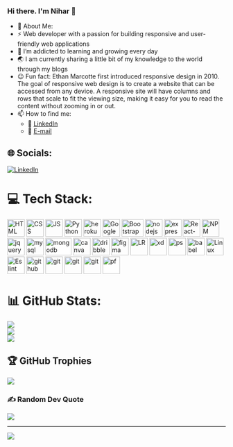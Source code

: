 ### Hi there. I'm Nihar 👋

- 💫 About Me:
- :zap: Web developer with a passion for building responsive and user-friendly web applications
- 🌱 I’m addicted to learning and growing every day<br>
- :earth_asia: I am currently sharing a little bit of my knowledge to the world through my blogs
- :wink: Fun fact: Ethan Marcotte first introduced responsive design in 2010. The goal of responsive web design is to create a website that can be accessed from any device. A responsive site will have columns and rows that scale to fit the viewing size, making it easy for you to read the content without zooming in or out. 
- 📫 How to find me:
  - :office: [LinkedIn](https://www.linkedin.com/in/nihar-ranjanpanda/)
  - :email: [E-mail](https://www.gmail.com/nihar2097@gmail.com/)

## 🌐 Socials:
[![LinkedIn](https://img.shields.io/badge/LinkedIn-%230077B5.svg?logo=linkedin&logoColor=white)](https://linkedin.com/in/nihar-ranjanpanda) 

# 💻 Tech Stack:
<p align="left">
    <img src=https://cdn-icons-png.flaticon.com/512/1051/1051277.png alt="HTML" width="40" height="40">
    <img src=https://cdn-icons-png.flaticon.com/512/732/732190.png alt="CSS" width="40" height="40">
    <img src=https://cdn-icons-png.flaticon.com/512/5968/5968292.png alt="JS" width="40" height="40">
    <img src=https://cdn-icons-png.flaticon.com/512/5968/5968350.png alt="Python" width="40" height="40">
    <img src=https://cdn-icons-png.flaticon.com/512/873/873120.png alt="heroku" width="40" height="40">
    <img src=https://cdn-icons-png.flaticon.com/512/873/873117.png alt="Google cloud" width="40" height="40">
    <img src=https://getbootstrap.com/docs/5.3/assets/brand/bootstrap-logo-shadow.png alt="Bootstrap" width="50" height="40">
    <img src=https://nodejs.org/static/images/logo.svg alt="nodejs" width="40" height="40" >
    <img src=https://img.icons8.com/ios/256/express-js.png alt="express-js" width="40" height="40" style="background-color:white;">
    <img src=https://img.icons8.com/external-tal-revivo-color-tal-revivo/256/external-react-a-javascript-library-for-building-user-interfaces-logo-color-tal-revivo.png alt="React-js" width="40" height="40">
    <img src=https://img.icons8.com/color/256/npm.png alt="NPM" width="40" height="40">
    <img src=https://img.icons8.com/ios/256/jquery.png alt="jquery" width="40" height="40" style="background-color:white;">
    <img src=https://img.icons8.com/fluency/256/mysql-logo.png alt="mysql" width="40" height="40">
    <img src=https://webimages.mongodb.com/_com_assets/cms/kuyjf3vea2hg34taa-horizontal_default_slate_blue.svg?auto-format%252Ccompress alt="mongodb" width="60" height="40" style="background-color:white;">
    <img src=https://img.icons8.com/fluency/256/canva.png alt="canva" width="40" height="40">
    <img src=https://cdn-icons-png.flaticon.com/512/4401/4401391.png alt="dribble" width="40" height="40">
    <img src=https://cdn-icons-png.flaticon.com/512/5968/5968705.png alt="figma" width="40" height="40">
    <img src=https://cdn-icons-png.flaticon.com/512/5968/5968514.png alt="LR" width="40" height="40">
    <img src=https://cdn-icons-png.flaticon.com/512/5611/5611129.png alt="xd" width="40" height="40">
    <img src=https://cdn-icons-png.flaticon.com/512/5968/5968520.png alt="ps" width="40" height="40">
    <img src=https://d33wubrfki0l68.cloudfront.net/377d727c8d878832f20e08939889a58bdff0b3f2/63787/img/babel.svg alt="babel" width="40" height="40" style="background-color:white;">
    <img src=https://cdn-icons-png.flaticon.com/512/6124/6124995.png alt="Linux" width="40" height="40">
    <img src=https://img.icons8.com/color/256/eslint.png alt="Es lint" width="40" height="40" style="background-color:white;">
    <img src=https://cdn-icons-png.flaticon.com/512/2111/2111425.png alt="github" width="40" height="40" style="background-color:white;">
    <img src=https://img.icons8.com/color/256/git.png alt="git" width="40" height="40">
    <img src=https://img.icons8.com/external-tal-revivo-color-tal-revivo/256/external-postman-is-the-only-complete-api-development-environment-logo-color-tal-revivo.png alt="git" width="40" height="40">
    <img src=https://img.icons8.com/color/256/firebase.png alt="git" width="40" height="40">
    <img src=https://cdn-icons-png.flaticon.com/512/726/726056.png alt="pf" width="40" height="40" style="background-color:white;">
</p>


# 📊 GitHub Stats:
![](https://github-readme-stats.vercel.app/api?username=NiharPanda23&theme=highcontrast&hide_border=true&include_all_commits=true&count_private=true)<br/>
![](https://github-readme-streak-stats.herokuapp.com/?user=NiharPanda23&theme=highcontrast&hide_border=true)<br/>
![](https://github-readme-stats.vercel.app/api/top-langs/?username=NiharPanda23&theme=highcontrast&hide_border=true&include_all_commits=true&count_private=true&layout=compact)

## 🏆 GitHub Trophies
![](https://github-profile-trophy.vercel.app/?username=NiharPanda23&theme=radical&no-frame=true&no-bg=true&margin-w=4)

### ✍️ Random Dev Quote
![](https://quotes-github-readme.vercel.app/api?type=vetical&theme=radical)



---
[![](https://visitcount.itsvg.in/api?id=NiharPanda23&icon=7&color=0)](https://visitcount.itsvg.in)


